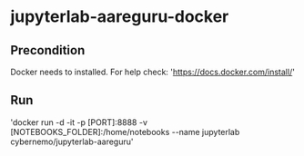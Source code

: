 # jupyterlab-aareguru-docker

## Precondition
Docker needs to installed. For help check:
'https://docs.docker.com/install/'

## Run
'docker run -d -it -p [PORT]:8888 -v [NOTEBOOKS_FOLDER]:/home/notebooks --name jupyterlab cybernemo/jupyterlab-aareguru'
